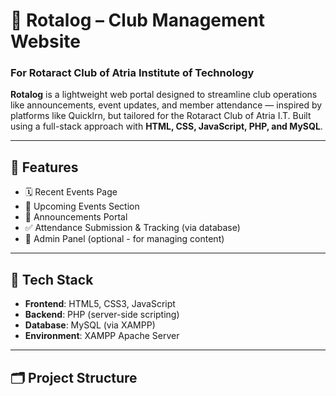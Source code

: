 # 📘 Rotalog – Club Management Website  
### For Rotaract Club of Atria Institute of Technology

**Rotalog** is a lightweight web portal designed to streamline club operations like announcements, event updates, and member attendance — inspired by platforms like Quicklrn, but tailored for the Rotaract Club of Atria I.T. Built using a full-stack approach with **HTML, CSS, JavaScript, PHP, and MySQL**.

---

## 📌 Features

- 🗓️ Recent Events Page  
- 🔮 Upcoming Events Section  
- 📢 Announcements Portal  
- ✅ Attendance Submission & Tracking (via database)  
- 🔐 Admin Panel (optional - for managing content)

---

## 🧰 Tech Stack

- **Frontend**: HTML5, CSS3, JavaScript  
- **Backend**: PHP (server-side scripting)  
- **Database**: MySQL (via XAMPP)  
- **Environment**: XAMPP Apache Server  

---

## 🗂️ Project Structure

